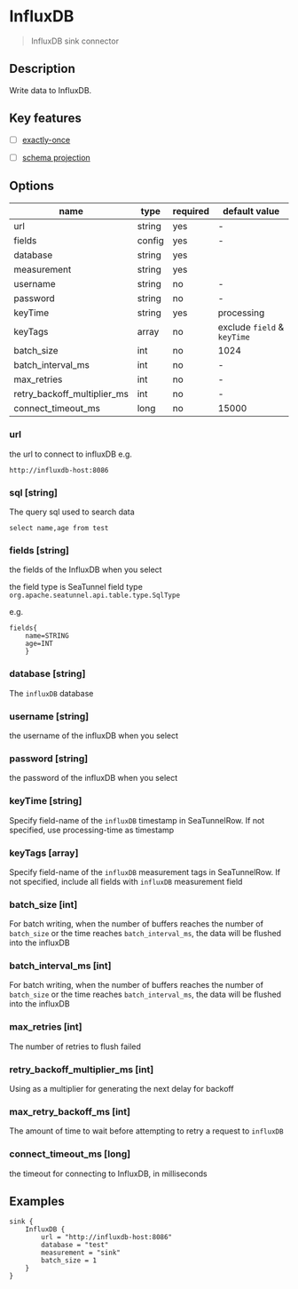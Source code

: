 # InfluxDB

> InfluxDB sink connector

## Description

Write data to InfluxDB.

## Key features

- [ ] [exactly-once](../../concept/connector-v2-features.md)
- [ ] [schema projection](../../concept/connector-v2-features.md)


## Options

| name                        | type     | required | default value               |
|-----------------------------|----------|----------|-----------------------------|
| url                         | string   | yes      | -                           |
| fields                      | config   | yes      | -                           |
| database                    | string   | yes      |                             |
| measurement                 | string   | yes      |                             |
| username                    | string   | no       | -                           |
| password                    | string   | no       | -                           |
| keyTime                     | string   | yes      | processing                  |
| keyTags                     | array    | no       | exclude `field` & `keyTime` |
| batch_size                  | int      | no       | 1024                        |
| batch_interval_ms           | int      | no       | -                           |
| max_retries                 | int      | no       | -                           |
| retry_backoff_multiplier_ms | int      | no       | -                           |
| connect_timeout_ms          | long     | no       | 15000                       |

### url
the url to connect to influxDB e.g.
``` 
http://influxdb-host:8086
```

### sql [string]
The query sql used to search data

```
select name,age from test
```

### fields [string]

the fields of the InfluxDB when you select

the field type is SeaTunnel field type `org.apache.seatunnel.api.table.type.SqlType`

e.g.

```
fields{
    name=STRING
    age=INT
    }
```

### database [string]

The `influxDB` database

### username [string]

the username of the influxDB when you select

### password [string]

the password of the influxDB when you select

### keyTime [string]

Specify field-name of the `influxDB` timestamp in SeaTunnelRow. If not specified, use processing-time as timestamp

### keyTags [array]

Specify field-name of the `influxDB` measurement tags in SeaTunnelRow.
If not specified, include all fields with `influxDB` measurement field

### batch_size [int]

For batch writing, when the number of buffers reaches the number of `batch_size` or the time reaches `batch_interval_ms`, the data will be flushed into the influxDB

### batch_interval_ms [int]

For batch writing, when the number of buffers reaches the number of `batch_size` or the time reaches `batch_interval_ms`, the data will be flushed into the influxDB

### max_retries [int]

The number of retries to flush failed

### retry_backoff_multiplier_ms [int]

Using as a multiplier for generating the next delay for backoff

### max_retry_backoff_ms [int]

The amount of time to wait before attempting to retry a request to `influxDB`

### connect_timeout_ms [long]
the timeout for connecting to InfluxDB, in milliseconds 

## Examples
```hocon
sink {
    InfluxDB {
        url = "http://influxdb-host:8086"
        database = "test"
        measurement = "sink"
        batch_size = 1
    }
}

```